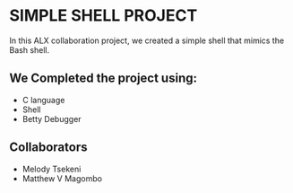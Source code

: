 # SIMPLE SHELL PROJECT
In this ALX collaboration project, we created a simple shell that mimics the Bash shell.

## We Completed the project using:
* C language
* Shell
* Betty Debugger

## Collaborators
* Melody Tsekeni
* Matthew V Magombo

